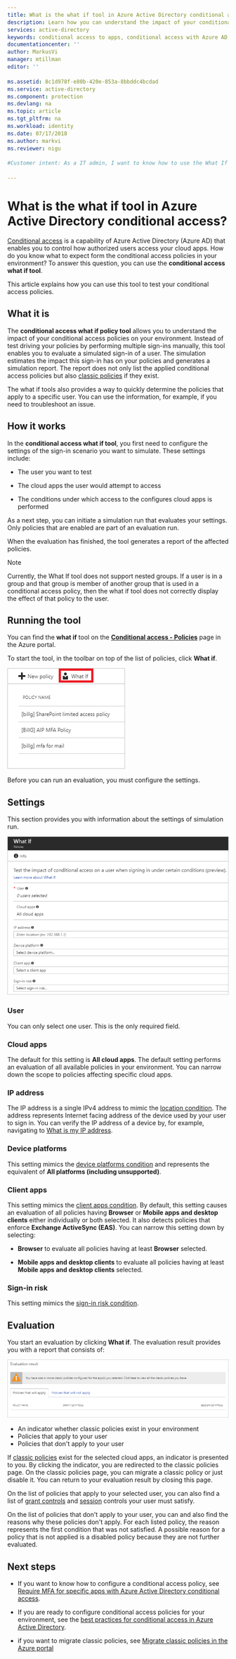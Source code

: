 ```yaml
---
title: What is the what if tool in Azure Active Directory conditional access?
description: Learn how you can understand the impact of your conditional access policies on your environment.
services: active-directory
keywords: conditional access to apps, conditional access with Azure AD, secure access to company resources, conditional access policies
documentationcenter: ''
author: MarkusVi
manager: mtillman
editor: ''

ms.assetid: 8c1d978f-e80b-420e-853a-8bbddc4bcdad
ms.service: active-directory
ms.component: protection
ms.devlang: na
ms.topic: article
ms.tgt_pltfrm: na
ms.workload: identity
ms.date: 07/17/2018
ms.author: markvi
ms.reviewer: nigu

#Customer intent: As a IT admin, I want to know how to use the What If tool for my existing conditional access policies, so that I can understand the impact they have on my environment. 

---
```


# What is the what if tool in Azure Active Directory conditional access?

[Conditional access](../active-directory-conditional-access-azure-portal.md) is a capability of Azure Active Directory (Azure AD) that enables you to control how authorized users access your cloud apps. How do you know what to expect form the conditional access policies in your environment? To answer this question, you can use the **conditional access what if tool**.

This article explains how you can use this tool to test your conditional access policies.

## What it is

The **conditional access what if policy tool** allows you to understand the impact of your conditional access policies on your environment. Instead of test driving your policies by performing multiple sign-ins manually, this tool enables you to evaluate a simulated sign-in of a user. The simulation estimates the impact this sign-in has on your policies and generates a simulation report. The report does not only list the applied conditional access policies but also [classic policies](policy-migration.md#classic-policies) if they exist.    

The what if tools also provides a way to quickly determine the policies that apply to a specific user. You can use the information, for example, if you need to troubleshoot an issue.	

## How it works

In the **conditional access what if tool**, you first need to configure the settings of the sign-in scenario you want to simulate. These settings include:

- The user you want to test 

- The cloud apps the user would attempt to access

- The conditions under which access to the configures cloud apps is performed
     
As a next step, you can initiate a simulation run that evaluates your settings. Only policies that are enabled are part of an evaluation run.


When the evaluation has finished, the tool generates a report of the affected policies.


> [!NOTE]
> Currently, the What If tool does not support nested groups. If a user is in a group and that group is member of another group that is used in a conditional access policy, then the what if tool does not correctly display the effect of that policy to the user. 


## Running the tool

You can find the **what if** tool on the **[Conditional access - Policies](https://portal.azure.com/#blade/Microsoft_AAD_IAM/ConditionalAccessBlade/Policies)** page in the Azure portal.

To start the tool, in the toolbar on top of the list of policies, click **What if**.

![What if](./media/what-if-tool/01.png)

Before you can run an evaluation, you must configure the settings.

## Settings

This section provides you with information about the settings of simulation run.

![What if](./media/what-if-tool/02.png)


### User

You can only select one user. This is the only required field.

### Cloud apps

The default for this setting is **All cloud apps**. The default setting performs an evaluation of all available policies in your environment. You can narrow down the scope to policies affecting specific cloud apps.


### IP address

The IP address is a single IPv4 address to mimic the [location condition](location-condition.md). The address represents Internet facing address of the device used by your user to sign in. You can verify the IP address of a device by, for example, navigating to [What is my IP address](https://whatismyipaddress.com).    

### Device platforms

This setting mimics the [device platforms condition](conditions.md#device-platforms) and represents the equivalent of **All platforms (including unsupported)**. 
### Client apps

This setting mimics the [client apps condition](conditions.md#client-apps).
By default, this setting causes an evaluation of all policies having **Browser** or **Mobile apps and desktop clients** either individually or both selected. It also detects policies that enforce **Exchange ActiveSync (EAS)**. You can narrow this setting down by selecting:

- **Browser** to evaluate all policies having at least **Browser** selected. 

- **Mobile apps and desktop clients** to evaluate all policies having at least **Mobile apps and desktop clients** selected. 


### Sign-in risk

This setting mimics the [sign-in risk condition](conditions.md#sign-in-risk).   


## Evaluation 

You start an evaluation by clicking **What if**. The evaluation result provides you with a report that consists of: 

![What if](./media/what-if-tool/03.png)

- An indicator whether classic policies exist in your environment
- Policies that apply to your user
- Policies that don't apply to your user


If [classic policies](policy-migration.md#classic-policies) exist for the selected cloud apps, an indicator is presented to you. By clicking the indicator, you are redirected to the classic policies page. On the classic policies page, you can migrate a classic policy or just disable it. You can return to your evaluation result by closing this page.

On the list of policies that apply to your selected user, you can also find a list of [grant controls](controls.md#grant-controls) and [session](controls.md#session-controls) controls your user must satisfy.

On the list of policies that don't apply to your user, you can and also find the reasons why these policies don't apply. For each listed policy, the reason represents the first condition that was not satisfied. A possible reason for a policy that is not applied is a disabled policy because they are not further evaluated.   



## Next steps

- If you want to know how to configure a conditional access policy, see [Require MFA for specific apps with Azure Active Directory conditional access](app-based-mfa.md).

- If you are ready to configure conditional access policies for your environment, see the [best practices for conditional access in Azure Active Directory](best-practices.md). 

- if you want to migrate classic policies, see [Migrate classic policies in the Azure portal](policy-migration.md)  
